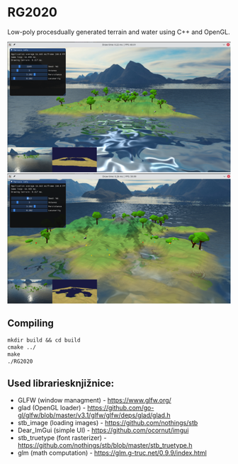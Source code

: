 # RG2020
Low-poly procesdually generated terrain and water using C++ and OpenGL.

![](example_1.png)
![](example_2.png)

## Compiling
```
mkdir build && cd build
cmake ../
make
./RG2020
```

## Used librariesknjižnice:
- GLFW (window managment) - https://www.glfw.org/
- glad (OpenGL loader) - https://github.com/go-gl/glfw/blob/master/v3.1/glfw/glfw/deps/glad/glad.h
- stb_image (loading images) - https://github.com/nothings/stb
- Dear_ImGui (simple UI) - https://github.com/ocornut/imgui
- stb_truetype (font rasterizer) - https://github.com/nothings/stb/blob/master/stb_truetype.h
- glm (math computation) - https://glm.g-truc.net/0.9.9/index.html
